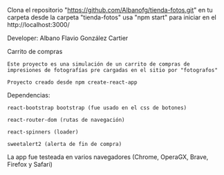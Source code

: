 Clona el repositorio "https://github.com/Albanofg/tienda-fotos.git" en tu carpeta
desde la carpeta "tienda-fotos" usa "npm start" para iniciar en el http://localhost:3000/


Developer: Albano Flavio González Cartier

Carrito de compras

    Este proyecto es una simulación de un carrito de compras de impresiones de fotografías pre cargadas en el sitio por "fotografos"

    Proyecto creado desde npm create-react-app

Dependencias:

    react-bootstrap bootstrap (fue usado en el css de botones)

    react-router-dom (rutas de navegación)  

    react-spinners (loader)

    sweetalert2 (alerta de fin de compra)

La app fue testeada en varios navegadores (Chrome, OperaGX, Brave, Firefox y Safari)


